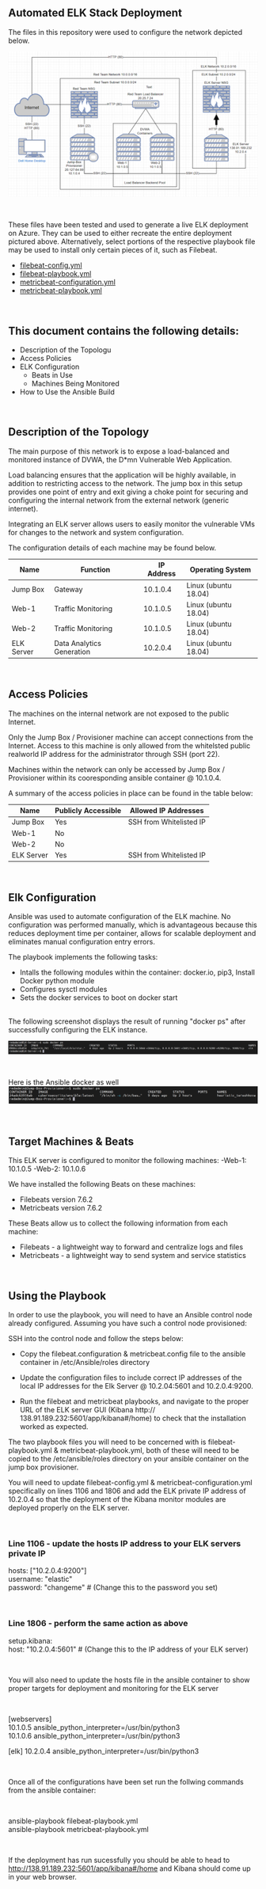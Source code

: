 ## Automated ELK Stack Deployment 

The files in this repository were used to configure the network depicted below.

![](Diagrams/elk_network_diagram.png)

<br>

These files have been tested and used to generate a live ELK deployment on Azure. They can be used to either recreate the entire deployment pictured above. Alternatively, select portions of the respective playbook file may be used to install only certain pieces of it, such as Filebeat.

- [filebeat-config.yml](Ansible/filebeat-config.ymlansible_config.yml)
- [filebeat-playbook.yml](Ansible/filebeat-playbook.yml)
- [metricbeat-configuration.yml](Ansible/metricbeat-configuration.yml)
- [metricbeat-playbook.yml](Ansible/metricbeat-playbook.yml)


<br>

## This document contains the following details:
- Description of the Topologu
- Access Policies
- ELK Configuration
  - Beats in Use
  - Machines Being Monitored
- How to Use the Ansible Build

<br>

## Description of the Topology

The main purpose of this network is to expose a load-balanced and monitored instance of DVWA, the D*mn Vulnerable Web Application.

Load balancing ensures that the application will be highly available, in addition to restricting access to the network. The jump box in this setup provides one point of entry and exit giving a choke point for securing and configuring the internal network from the external network (generic internet).

Integrating an ELK server allows users to easily monitor the vulnerable VMs for changes to the network and system configuration.

The configuration details of each machine may be found below.

| Name       | Function                   | IP Address | Operating System     |
|------------|----------------------------|------------|----------------------|
| Jump Box   | Gateway                    | 10.1.0.4   | Linux (ubuntu 18.04) |
| Web-1      | Traffic Monitoring         | 10.1.0.5   | Linux (ubuntu 18.04) |
| Web-2      | Traffic Monitoring         | 10.1.0.5   | Linux (ubuntu 18.04) |
| ELK Server | Data Analytics Generation  | 10.2.0.4   | Linux (ubuntu 18.04) |

<br>

## Access Policies

The machines on the internal network are not exposed to the public Internet. 

Only the Jump Box / Provisioner machine can accept connections from the Internet. Access to this machine is only allowed from the whitelsted public realworld IP address for the administrator through SSH (port 22).

Machines within the network can only be accessed by Jump Box / Provisioner within its cooresponding ansible container @ 10.1.0.4.

A summary of the access policies in place can be found in the table below:

| Name       | Publicly Accessible | Allowed IP Addresses    |
|------------|---------------------|-------------------------|
| Jump Box   | Yes                 | SSH from Whitelisted IP |
| Web-1      | No                  |                         |
| Web-2      | No                  |                         |
| ELK Server | Yes                 | SSH from Whitelisted IP |

<br>

## Elk Configuration

Ansible was used to automate configuration of the ELK machine. No configuration was performed manually, which is advantageous because this reduces deployment time per container, allows for scalable deployment and eliminates manual configuration entry errors.

The playbook implements the following tasks:
- Intalls the following modules within the container: docker.io, pip3, Install Docker python module 
- Configures sysctl modules 
- Sets the docker services to boot on docker start

<br>
The following screenshot displays the result of running "docker ps" after successfully configuring the ELK instance.


![](Screenshots/ELK_Container.png)

<br>

Here is the Ansible docker as well
![](Screenshots/Ansible_Container.png)

<br>

## Target Machines & Beats
This ELK server is configured to monitor the following machines:
-Web-1: 10.1.0.5
-Web-2: 10.1.0.6

We have installed the following Beats on these machines:
- Filebeats version 7.6.2
- Metricbeats version 7.6.2

These Beats allow us to collect the following information from each machine:
- Filebeats - a lightweight way to forward and centralize logs and files
- Metricbeats - a lightweight way to send system and service statistics

<br>

## Using the Playbook
In order to use the playbook, you will need to have an Ansible control node already configured. Assuming you have such a control node provisioned: 

SSH into the control node and follow the steps below:
- Copy the filebeat.configuration & metricbeat.config file to the ansible container in /etc/Ansible/roles directory

- Update the configuration files to include correct IP addresses of the local IP addresses for the Elk Server @ 10.2.04:5601 and 10.2.0.4:9200.

- Run the filebeat and metricbeat playbooks, and navigate to the proper URL of the ELK server GUI (Kibana http://
138.91.189.232:5601/app/kibana#/home) to check that the installation worked as expected.

The two playbook files you will need to be concerned with is filebeat-playbook.yml & metricbeat-playbook.yml, both of these will need to be copied to the /etc/ansible/roles directory on your ansible container on the jump box provisioner.

You will need to update filebeat-config.yml & metricbeat-configuration.yml specifically on lines 1106 and 1806 and add the ELK private IP address of 10.2.0.4 so that the deployment of the Kibana monitor modules are deployed properly on the ELK server.

<br>

### Line 1106 - update the hosts IP address to your ELK servers private IP
hosts: ["10.2.0.4:9200"]<br>
username: "elastic"<br>
password: "changeme" # (Change this to the password you set)<br>

<br>

### Line 1806 - perform the same action as above
setup.kibana:<br>
  host: "10.2.0.4:5601" # (Change this to the IP address of your ELK server)

<br>

You will also need to update the hosts file in the ansible container to show proper targets for deployment and monitoring for the ELK server 

<br>

[webservers]<br>
10.1.0.5 ansible_python_interpreter=/usr/bin/python3 <br>
10.1.0.6 ansible_python_interpreter=/usr/bin/python3

[elk]
10.2.0.4 ansible_python_interpreter=/usr/bin/python3

<br>

Once all of the configurations have been set run the follwing commands from the ansible container:

<br>

ansible-playbook filebeat-playbook.yml<br>
ansible-playbook metricbeat-playbook.yml

<br>

If the deployment has run sucessfully you should be able to head to http://138.91.189.232:5601/app/kibana#/home and Kibana should come up in your web browser.